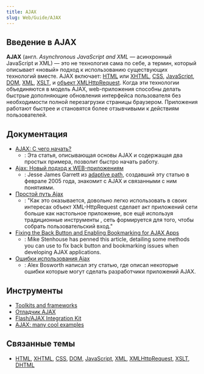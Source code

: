 ```yaml
---
title: AJAX
slug: Web/Guide/AJAX
---
```


## Введение в AJAX

**AJAX** (англ. _Asynchronous JavaScript and XML_ — асинхронный JavaScript и XML) — это не технология сама по себе, а термин, который описывает «новый» подход к использованию существующих технологий вместе. AJAX включает: [HTML](/ru/HTML) или [XHTML](/ru/XHTML), [CSS](/ru/CSS), [JavaScript](/ru/JavaScript), [DOM](/ru/DOM), [XML](/ru/XML), [XSLT](/Ru/XSLT), и [объект XMLHttpRequest](/ru/XMLHttpRequest). Когда эти технологии объединяются в модель AJAX, web-приложения способны делать быстрые дополняющие обновления интерфейса пользователя без необходимости полной перезагрузки страницы браузером. Приложения работают быстрее и становятся более отзывчивыми к действиям пользователей.

## Документация

- [AJAX: С чего начать?](/ru/docs/Web/Guide/AJAX/%D0%A1_%D1%87%D0%B5%D0%B3%D0%BE_%D0%BD%D0%B0%D1%87%D0%B0%D1%82%D1%8C)
  - : Эта статья, описывающая основы AJAX и содержащая два простых примера, позволит быстро начать работу.
- [Ajax: Новый подход к WEB-приложениям](/ru/docs/Web/API/XMLHttpRequest/Using_XMLHttpRequest)
  - : Jesse James Garrett из [adaptive path](http://www.adaptivepath.com), создавший эту статью в феврале 2005 года, знакомит с AJAX и связанными с ним понятиями.
- [Простой путь Ajax](http://www.onlamp.com/pub/a/onlamp/2005/05/19/xmlhttprequest.html)
  - : "Как это оказывается, довольно легко использовать в своих интересах объект XML-HttpRequest сделает акт приложений сети больше как настольное приложение, все ещё используя традиционные инструменты , сеть формируется для того, чтобы собрать пользовательский вход."
- [Fixing the Back Button and Enabling Bookmarking for AJAX Apps](http://www.contentwithstyle.co.uk/Articles/38/fixing-the-back-button-and-enabling-bookmarking-for-ajax-apps)
  - : Mike Stenhouse has penned this article, detailing some methods you can use to fix back button and bookmarking issues when developing AJAX applications.
- [Ошибки использования Ajax](http://alexbosworth.backpackit.com/pub/67688)
  - : Alex Bosworth написал эту статью, где описал некоторые ошибки которые могут сделать разработчики приложений AJAX.

## Инструменты

- [Toolkits and frameworks](http://www.ajaxprojects.com)
- [Отладчик AJAX](http://blog.monstuff.com/archives/000252.html)
- [Flash/AJAX Integration Kit](http://www.osflash.org/doku.php?id=flashjs)
- [AJAX: many cool examples](http://www.hotajax.org)

## Связанные темы

- [HTML](/ru/HTML), [XHTML](/ru/XHTML), [CSS](/ru/CSS), [DOM](/ru/DOM), [JavaScript](/ru/JavaScript), [XML](/ru/XML), [XMLHttpRequest](/ru/XMLHttpRequest), [XSLT](/Ru/XSLT), [DHTML](/ru/DHTML)
